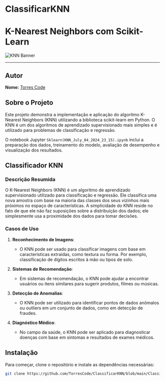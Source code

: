 # ClassificarKNN

# K-Nearest Neighbors com Scikit-Learn

![KNN Banner](https://github.com/TorresCode/IA/blob/main/Screenshot%20from%202024-07-05%2003-35-44.png?raw=true)

---

## Autor

**Nome:** [Torres Code](https://github.com/TorresCode)

## Sobre o Projeto

Este projeto demonstra a implementação e aplicação do algoritmo K-Nearest Neighbors (KNN) utilizando a biblioteca scikit-learn em Python. O KNN é um dos algoritmos de aprendizado supervisionado mais simples e é utilizado para problemas de classificação e regressão.

O notebook Jupyter `Sklearn(KNN_July_04_2024_23_15).ipynb` inclui a preparação dos dados, treinamento do modelo, avaliação de desempenho e visualização dos resultados.

## Classificador KNN

### Descrição Resumida

O K-Nearest Neighbors (KNN) é um algoritmo de aprendizado supervisionado utilizado para classificação e regressão. Ele classifica uma nova amostra com base na maioria das classes dos seus vizinhos mais próximos no espaço de características. A simplicidade do KNN reside no fato de que ele não faz suposições sobre a distribuição dos dados; ele simplesmente usa a proximidade dos dados para tomar decisões.

### Casos de Uso

1. **Reconhecimento de Imagens**:
   - O KNN pode ser usado para classificar imagens com base em características extraídas, como textura ou forma. Por exemplo, classificação de dígitos escritos à mão ou tipos de solo.

2. **Sistemas de Recomendação**:
   - Em sistemas de recomendação, o KNN pode ajudar a encontrar usuários ou itens similares para sugerir produtos, filmes ou músicas.

3. **Detecção de Anomalias**:
   - O KNN pode ser utilizado para identificar pontos de dados anômalos ou outliers em um conjunto de dados, como em detecção de fraudes.

4. **Diagnóstico Médico**:
   - No campo da saúde, o KNN pode ser aplicado para diagnosticar doenças com base em sintomas e resultados de exames médicos.

## Instalação

Para começar, clone o repositório e instale as dependências necessárias:

```sh
git clone https://github.com/TorresCode/ClassificarKNN/blob/main/Classificador_KNN.ipynb
